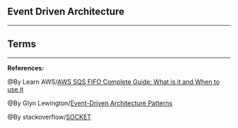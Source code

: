 ## **Event Driven Architecture**

-----------------------------------------------


## **Terms**

-----------------------------------------------


**References:**

@By Learn AWS/[AWS SQS FIFO Complete Guide: What is it and When to use it](https://www.learnaws.org/2020/12/21/aws-sqs-fifo-deep-dive/) 

@By Glyn Lewington/[Event-Driven Architecture Patterns](https://medium.com/wix-engineering/6-event-driven-architecture-patterns-part-1-93758b253f47)

@By stackoverflow/[SOCKET](https://stackoverflow.com/questions/11129212/tcp-can-two-different-sockets-share-a-port)